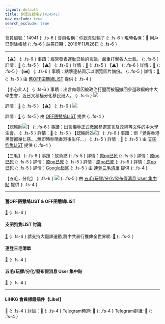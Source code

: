 ```yaml
---
layout: default
title: 你認真就輸了(#14941)
nav_exclude: true
search_exclude: true
---
```


會員編號：14941
{: .fs-6 }
會員名稱：你認真就輸了
{: .fs-6 }
現時名稱：🗿 用戶已刪除帳號
{: .fs-6 }
註冊日期：2016年11月26日
{: .fs-6 }

---

<div class="code-example" markdown="1">

【⚠️】
{: .fs-6 }
事蹟：經常發表運動已輸的言論，嚴重打擊各人士氣。
{: .fs-5 }
詳情：[🔗](https://lih.kg/1661557)
{: .fs-5 }
【⚠️】
{: .fs-6 }
詳情：[🔗](https://lih.kg/fHdJRT)
{: .fs-5 }
【⚠️】
{: .fs-6 }
詳情：[🔗](https://lih.kg/aGjJFJV)
{: .fs-5 }
【🖼️】
{: .fs-6 }
事蹟：點擊連結圖示以瀏覽圖片備份。
{: .fs-5 }
詳情：[🔗](https://filedn.eu/l9Hq1YKLkJ4m0VSXcdcfUaJ/LIHKG_on99/on9_son_2020/14941)
{: .fs-5 }
由 [舊OFF囝戇鳩LIST](#舊off囝戇鳩list--off囝戇鳩list) 提供
{: .fs-4 }

</div>
<div class="code-example" markdown="1">

【小心此人】
{: .fs-6 }
事蹟：出言侮辱因被政治打壓而被逼撤回參選政綱的中大學生會，近日又積極分化移民港人。
{: .fs-5 }
![](https://filedn.eu/l9Hq1YKLkJ4m0VSXcdcfUaJ/LIHKG_on99/on9_jai/14941/14941.1_.png)


詳情：[🔗](https://lih.kg/sxhMwEX)
{: .fs-5 }
【⚠️】
{: .fs-6 }
![](https://filedn.eu/l9Hq1YKLkJ4m0VSXcdcfUaJ/LIHKG_on99/on9_jai/14941/14941.3_.png)


詳情：[🔗](https://lih.kg/aPOJBiV)
{: .fs-5 }
由 [OFF囝戇鳩LIST](#舊off囝戇鳩list--off囝戇鳩list) 提供
{: .fs-4 }

</div>
<div class="code-example" markdown="1">

【認輸師![](https://cdn.lihkg.com/assets/faces/pig/wail.gif)】
{: .fs-6 }
事蹟：出言侮辱正式撤回參選宣言及政綱等文件的中大學生會。
{: .fs-5 }
詳情：[🔗](https://lih.kg/sxhMwEX)
{: .fs-5 }
【認輸師2![](https://cdn.lihkg.com/assets/faces/pig/wail.gif)】
{: .fs-6 }
事蹟：佢「覺得香港黑警都幾仁慈.....無即時秒晒香港後生仔...」
{: .fs-5 }
詳情：[🔗](https://lih.kg/sLmjetX)
{: .fs-5 }
由 [支囝狗隻LIST](#支囝狗隻list-討論) 提供
{: .fs-4 }

</div>
<div class="code-example" markdown="1">

【三毛】
{: .fs-6 }
事蹟：放負撚
{: .fs-5 }
詳情：[原po已死](https://lihkg.com/thread/1651227/page/1)
{: .fs-5 }
詳情：[原po已死](https://lihkg.com/thread/1648369/page/1)
{: .fs-5 }
詳情：[原po已死](https://lihkg.com/thread/1647516/page/1)
{: .fs-5 }
詳情：[原po已死](https://lihkg.com/thread/1614472/page/1)
{: .fs-5 }
詳情：[原po已死](https://lihkg.com/thread/1598293/page/1)
{: .fs-5 }
詳情：[Google起底](https://www.google.com.hk/search?q=%22%E4%BD%A0%E8%AA%8D%E7%9C%9F%E5%B0%B1%E8%BC%B8%E4%BA%86%22+site:lihkg.com&tbs=qdr:m3)
{: .fs-5 }
由 [連登三毛清單](#連登三毛清單) 提供
{: .fs-4 }

</div>
<div class="code-example" markdown="1">

【五毛，分化】
{: .fs-6 }
![](https://na.cx/i/C01XsaK.png)
{: .fs-5 }
由 [五毛/玩膠/分化/發布假消息 User 集中貼](#) 提供
{: .fs-4 }

</div>

---
#### 舊OFF囝戇鳩LIST & OFF囝戇鳩LIST 
[🔗](https://bit.ly/lihkg_on9_list)
{: .fs-4 }
#### 支囝狗隻LIST 討論: 
[🔗](https://lih.kg/2908480)
{: .fs-4 }
請支持大翻譯運動,將中共暴行推俾全世界睇: [🔗](https://twitter.com/tgtm_official)
{: .fs-2 }
#### 連登三毛清單
[🔗](https://lihkg.com/thread/1652371/page/1)
{: .fs-4 }
#### 五毛/玩膠/分化/發布假消息 User 集中貼
[🔗](https://lihkg.com/thread/1266482/page/1)
{: .fs-4 }

---

#### LIHKG 會員標籤插件【Libel】
[🔗](https://kitce.github.io/libel)
{: .fs-4 }
討論：[🔗](https://lih.kg/2841778)
{: .fs-4 }
Telegram頻道: [🔗](https://t.me/LibelOfficialChannel)
{: .fs-4 }
Telegram群組: [🔗](https://t.me/LibelOfficialGroup)
{: .fs-4 }

